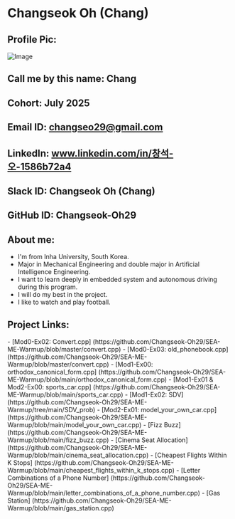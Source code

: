 # Changseok Oh (Chang)
## Profile Pic:
![Image](https://github.com/user-attachments/assets/7d4b587a-836d-43d5-9e24-5a71221f26e4)
## Call me by this name: Chang
## Cohort: July 2025
## Email ID: changseo29@gmail.com
## LinkedIn: www.linkedin.com/in/창석-오-1586b72a4
## Slack ID: Changseok Oh (Chang)
## GitHub ID: Changseok-Oh29
## About me:
- I'm from Inha University, South Korea.
- Major in Mechanical Engineering and double major in Artificial Intelligence Engineering.
- I want to learn deeply in embedded system and autonomous driving during this program.
- I will do my best in the project.
- I like to watch and play football.
## Project Links:
<SEA-ME-Warmup problems>
- [Mod0-Ex02: Convert.cpp] (https://github.com/Changseok-Oh29/SEA-ME-Warmup/blob/master/convert.cpp)
- [Mod0-Ex03: old_phonebook.cpp] (https://github.com/Changseok-Oh29/SEA-ME-Warmup/blob/master/convert.cpp)
- [Mod1-Ex00: orthodox_canonical_form.cpp] (https://github.com/Changseok-Oh29/SEA-ME-Warmup/blob/main/orthodox_canonical_form.cpp)
- [Mod1-Ex01 & Mod2-Ex00: sports_car.cpp] (https://github.com/Changseok-Oh29/SEA-ME-Warmup/blob/main/sports_car.cpp)
- [Mod1-Ex02: SDV] (https://github.com/Changseok-Oh29/SEA-ME-Warmup/tree/main/SDV_prob)
- [Mod2-Ex01: model_your_own_car.cpp] (https://github.com/Changseok-Oh29/SEA-ME-Warmup/blob/main/model_your_own_car.cpp)

<Leetcode Coding problems challenges>
- [Fizz Buzz] (https://github.com/Changseok-Oh29/SEA-ME-Warmup/blob/main/fizz_buzz.cpp)
- [Cinema Seat Allocation] (https://github.com/Changseok-Oh29/SEA-ME-Warmup/blob/main/cinema_seat_allocation.cpp)
- [Cheapest Flights Within K Stops] (https://github.com/Changseok-Oh29/SEA-ME-Warmup/blob/main/cheapest_flights_within_k_stops.cpp)
- [Letter Combinations of a Phone Number] (https://github.com/Changseok-Oh29/SEA-ME-Warmup/blob/main/letter_combinations_of_a_phone_number.cpp)
- [Gas Station] (https://github.com/Changseok-Oh29/SEA-ME-Warmup/blob/main/gas_station.cpp)